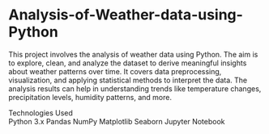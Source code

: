 # Analysis-of-Weather-data-using-Python

This project involves the analysis of weather data using Python. The aim is to explore, clean, and analyze the dataset to derive meaningful insights about weather patterns over time. It covers data preprocessing, visualization, and applying statistical methods to interpret the data. The analysis results can help in understanding trends like temperature changes, precipitation levels, humidity patterns, and more.

Technologies Used <br>
Python 3.x
Pandas
NumPy
Matplotlib
Seaborn
Jupyter Notebook

